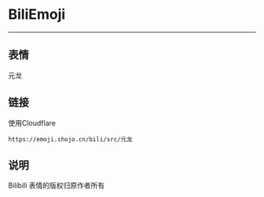 # BiliEmoji
---
## 表情
元龙
## 链接
使用Cloudflare
```
https://emoji.shojo.cn/bili/src/元龙
```
## 说明
Bilibili 表情的版权归原作者所有
